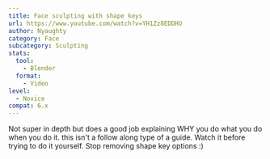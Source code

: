 ```yaml
---
title: Face sculpting with shape keys
url: https://www.youtube.com/watch?v=YH1Zz8EDDHU
author: Nyaughty
category: Face
subcategory: Sculpting
stats:
  tool:
    - Blender
  format:
    - Video
level:
  - Novice
compat: 6.x
---
```

Not super in depth but does a good job explaining WHY you do what you do when you do it. this isn't a follow along type of a guide. Watch it before trying to do it yourself. Stop removing shape key options :)
